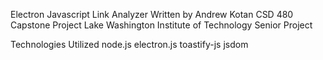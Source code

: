 Electron Javascript Link Analyzer
Written by Andrew Kotan
CSD 480 Capstone Project
Lake Washington Institute of Technology
Senior Project

Technologies Utilized
node.js
electron.js
toastify-js
jsdom